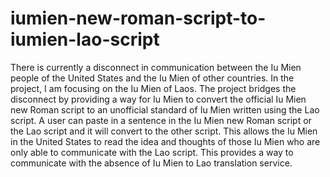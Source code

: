 # iumien-new-roman-script-to-iumien-lao-script

There is currently a disconnect in communication between the Iu Mien people of the United States and the Iu Mien of other countries. In the project, I am focusing on the Iu Mien of Laos. The project bridges the disconnect by providing a way for Iu Mien to convert the official Iu Mien new Roman script to an unofficial standard of Iu Mien written using the Lao script. A user can paste in a sentence in the Iu Mien new Roman script or the Lao script and it will convert to the other script. This allows the Iu Mien in the United States to read the idea and thoughts of those Iu Mien who are only able to communicate with the Lao script. This provides a way to communicate with the absence of Iu Mien to Lao translation service.
